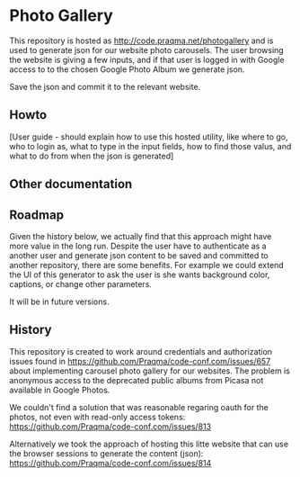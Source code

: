 # Photo Gallery

This repository is hosted as http://code.praqma.net/photogallery and is used to generate json for our website photo carousels.
The user browsing the website is giving a few inputs, and if that user is logged in with Google access to to the chosen Google Photo Album we generate json.

Save the json and commit it to the relevant website.

## Howto

[User guide - should explain how to use this hosted utility, like where to go, who to login as, what to type in the input fields, how to find those valus, and what to do from when the json is generated]

## Other documentation


## Roadmap

Given the history below, we actually find that this approach might have more value in the long run. Despite the user have to authenticate as a another user and generate json content to be saved and committed to another repository, there are some benefits. For example we could extend the UI of this generator to ask the user is she wants background color, captions, or change other parameters.

It will be in future versions.


## History

This repository is created to work around credentials and authorization issues found in https://github.com/Praqma/code-conf.com/issues/657 about implementing carousel photo gallery for our websites.
The problem is anonymous access to the deprecated public albums from Picasa not available in Google Photos.

We couldn't find a solution that was reasonable regaring oauth for the photos, not even with read-only access tokens: https://github.com/Praqma/code-conf.com/issues/813

Alternatively we took the approach of hosting this litte website that can use the browser sessions to generate the content (json): 	https://github.com/Praqma/code-conf.com/issues/814
